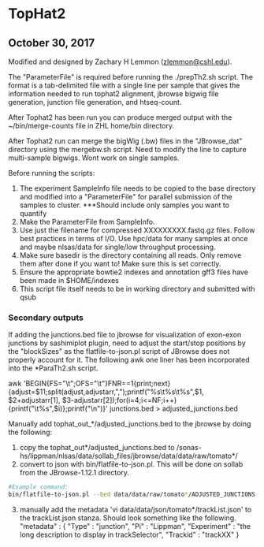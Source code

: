 # TopHat2
## October 30, 2017
Modified and designed by Zachary H Lemmon (<zlemmon@cshl.edu>). 

The "ParameterFile" is required before running the ./prepTh2.sh script. The format is a tab-delimited file with a single line per sample that gives the information needed to run tophat2 alignment, jbrowse bigwig file generation, junction file generation, and htseq-count.

After Tophat2 has been run you can produce merged output with the ~/bin/merge-counts file in ZHL home/bin directory.

After Tophat2 run can merge the bigWig (.bw) files in the "JBrowse_dat" directory using the mergebw.sh script. Need to modify the line to capture multi-sample bigwigs. Wont work on single samples.

Before running the scripts:
1) The experiment SampleInfo file needs to be copied to the base directory and modified into a "ParameterFile" for parallel submission of the samples to cluster. ***Should include only samples you want to quantify
2) Make the ParameterFile from SampleInfo.
3) Use just the filename for compressed XXXXXXXXX.fastq.gz files. Follow best practices in terms of I/O. Use hpc/data for many samples at once and maybe nlsas/data for single/low throughput processing.
4) Make sure basedir is the directory containing all reads. Only remove them after done if you want to! Make sure this is set correctly.
5) Ensure the appropriate bowtie2 indexes and annotation gff3 files have been made in $HOME/indexes
6) This script file itself needs to be in working directory and submitted with qsub 

### Secondary outputs
If adding the junctions.bed file to jbrowse for visualization of exon-exon junctions by sashimiplot plugin, need to adjust the start/stop positions by the "blockSizes" as the flatfile-to-json.pl script of JBrowse does not properly account for it. The following awk one liner has been incorporated into the *ParaTh2.sh script.

awk 'BEGIN{FS="\t";OFS="\t"}FNR==1{print;next}{adjust=$11;split(adjust,adjustarr,",");printf("%s\t%s\t%s",$1, $2+adjustarr[1], $3-adjustarr[2]);for(i=4;i<=NF;i++){printf("\t%s",$i)};printf("\n")}' junctions.bed > adjusted_junctions.bed

Manually add tophat_out_\*/adjusted_junctions.bed to the jbrowse by doing the following:
1. copy the tophat_out\*/adjusted_junctions.bed to /sonas-hs/lippman/nlsas/data/sollab_files/jbrowse/data/data/raw/tomato\*/
2. convert to json with bin/flatfile-to-json.pl. This will be done on sollab from the JBrowse-1.12.1 directory.

```bash
#Example command: 
bin/flatfile-to-json.pl --bed data/data/raw/tomato*/ADJUSTED_JUNCTIONS.bedFILE --trackLabel 'uniqueNoSpaceString' --key 'string with possible spaces to display next to track in browser' --out data/data/json/tomato\*/ --trackType 'SashimiPlot/View/Track/Sashimi'
```

3. manually add the metadata 'vi data/data/json/tomato*/trackList.json' to the trackList.json stanza. Should look something like the following.
       "metadata" : {
         "Type" : "junction",
         "Pi" : "Lippman",
         "Experiment" : "the long description to display in trackSelector",
         "Trackid" : "trackXX"
       }

